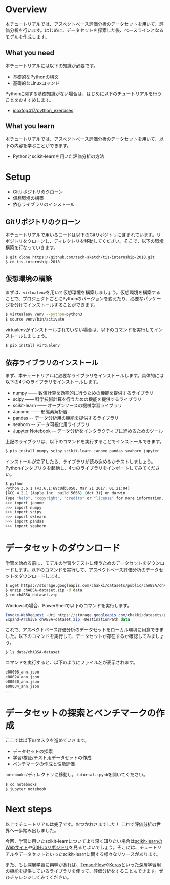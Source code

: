 # Overview
本チュートリアルでは、アスペクトベース評価分析のデータセットを用いて、評価分析を行います。はじめに、データセットを探索した後、ベースラインとなるモデルを作成します。

## What you need
本チュートリアルには以下の知識が必要です。
* 基礎的なPythonの構文
* 基礎的なLinuxコマンド

Pythonに関する基礎知識がない場合は、はじめに以下のチュートリアルを行うことをおすすめします。
* [icoxfog417/python_exercises](https://github.com/icoxfog417/python_exercises)

## What you learn
本チュートリアルでは、アスペクトベース評価分析のデータセットを用いて、以下の内容を学ぶことができます。
* Pythonとscikit-learnを用いた評価分析の方法


# Setup

* Gitリポジトリのクローン
* 仮想環境の構築
* 依存ライブラリのインストール

## Gitリポジトリのクローン

本チュートリアルで用いるコードは以下のGitリポジトリに含まれています。リポジトリをクローンし、ディレクトリを移動してください。そこで、以下の環境構築を行なっていきます。

```bash
$ git clone https://github.com/tech-sketch/tis-internship-2018.git
$ cd tis-internship-2018
```

## 仮想環境の構築

まずは、`virtualenv`を用いて仮想環境を構築しましょう。仮想環境を構築することで、プロジェクトごとにPythonのバージョンを変えたり、必要なパッケージを分けてインストールすることができます。

```bash
$ virtualenv venv --python=python3
$ source venv/bin/activate
```

virtualenvがインストールされていない場合は、以下のコマンドを実行してインストールしましょう。
```bash
$ pip install virtualenv
```


## 依存ライブラリのインストール

まず、本チュートリアルに必要なライブラリをインストールします。具体的には以下の4つのライブラリをインストールします。

* numpy ―― 数値計算を効率的に行うための機能を提供するライブラリ
* scipy ―― 科学技術計算を行うための機能を提供するライブラリ
* scikit-learn ―― オープンソースの機械学習ライブラリ
* Janome ―― 形態素解析器
* pandas -- データ分析用の機能を提供するライブラリ
* seaborn -- データ可視化用ライブラリ
* Jupyter Notebook -- データ分析をインタラクティブに進めるためのツール 

上記のライブラリは、以下のコマンドを実行することでインストールできます。

```bash
$ pip install numpy scipy scikit-learn janome pandas seaborn jupyter
```

インストールが完了したら、ライブラリが読み込めるかテストしましょう。Pythonインタプリタを起動し、4つのライブラリをインポートしてみてください。

```bash
$ python
Python 3.6.1 (v3.6.1:69c0db5050, Mar 21 2017, 01:21:04)
[GCC 4.2.1 (Apple Inc. build 5666) (dot 3)] on darwin
Type "help", "copyright", "credits" or "license" for more information.
>>> import janome
>>> import numpy
>>> import scipy
>>> import sklearn
>>> import pandas
>>> import seaborn
```

# データセットのダウンロード

学習を始める前に、モデルの学習やテストに使うためのデータセットをダウンロードします。以下のコマンドを実行して、アスペクトベース評価分析のデータセットをダウンロードします。

```bash
$ wget https://storage.googleapis.com/chakki/datasets/public/chABSA/chABSA-dataset.zip
$ unzip chABSA-dataset.zip -d data
$ rm chABSA-dataset.zip
```

Windowsの場合、PowerShellで以下のコマンドを実行します。

```powershell
Invoke-WebRequest -Uri https://storage.googleapis.com/chakki/datasets/public/chABSA/chABSA-dataset.zip -OutFile chABSA-dataset.zip
Expand-Archive chABSA-dataset.zip -DestinationPath data
```

これで、アスペクトベース評価分析のデータセットをローカル環境に用意できました。以下のコマンドを実行して、データセットが存在するか確認してみましょう。

```bash
$ ls data/chABSA-dataset
```

コマンドを実行すると、以下のようにファイル名が表示されます。

```bash
e00008_ann.json
e00024_ann.json
e00030_ann.json
e00034_ann.json
...
```

# データセットの探索とベンチマークの作成

ここでは以下のタスクを進めていきます。
* データセットの探索
* 学習/検証/テスト用データセットの作成
* ベンチマークの作成と性能評価

`notebooks/`ディレクトリに移動し。`tutorial.ipynb`を開いてください。

```bash
$ cd notebooks
$ jupyter notebook
```

# Next steps

以上でチュートリアルは完了です。おつかれさまでした！
これで評価分析の世界へ一歩踏み出しました。

今回、学習に用いたscikit-learnについてより深く知りたい場合は[scikit-learnのWebサイト](http://scikit-learn.org/stable/)や[GitHubリポジトリ](https://github.com/scikit-learn/scikit-learn)を見るとよいでしょう。そこには、チュートリアルやデータセットといったscikit-learnに関する様々なリソースがあります。

また、もし深層学習に興味があれば、[TensorFlow](https://www.tensorflow.org/)や[Keras](https://keras.io/)といった深層学習用の機能を提供しているライブラリを使って、評価分析をすることもできます。ぜひチャレンジしてみてください。

